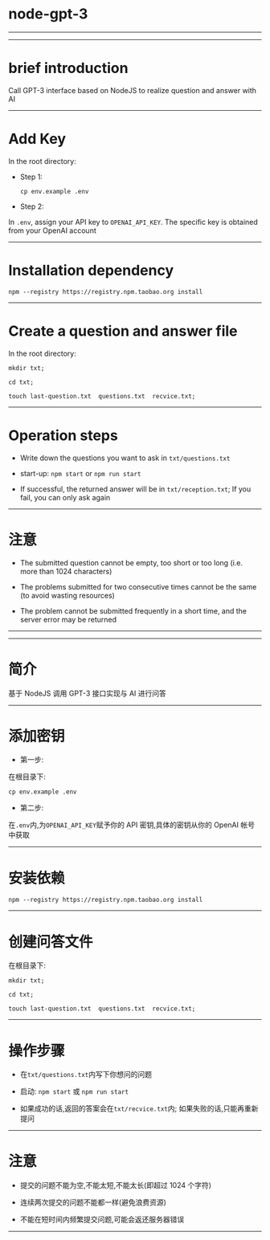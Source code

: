 # node-gpt-3

<hr>
<hr>

# brief introduction

Call GPT-3 interface based on NodeJS to realize question and answer with AI

<hr>

# Add Key

In the root directory:

- Step 1:

  ```
  cp env.example .env
  ```

- Step 2:

In `.env`, assign your API key to `OPENAI_API_KEY`. The specific key is obtained from your OpenAI account

<hr>

# Installation dependency

```
npm --registry https://registry.npm.taobao.org install
```

<hr>

# Create a question and answer file

In the root directory:

```
mkdir txt;

cd txt;

touch last-question.txt  questions.txt  recvice.txt;

```

<hr>

# Operation steps

- Write down the questions you want to ask in `txt/questions.txt`

- start-up: `npm start` or `npm run start`

- If successful, the returned answer will be in `txt/reception.txt`; If you fail, you can only ask again

<hr>

# 注意

- The submitted question cannot be empty, too short or too long (i.e. more than 1024 characters)

- The problems submitted for two consecutive times cannot be the same (to avoid wasting resources)

- The problem cannot be submitted frequently in a short time, and the server error may be returned

<hr>
<hr>

# 简介

基于 NodeJS 调用 GPT-3 接口实现与 AI 进行问答

<hr>

# 添加密钥

- 第一步:

在根目录下:

```
cp env.example .env
```

- 第二步:

在`.env`内,为`OPENAI_API_KEY`赋予你的 API 密钥,具体的密钥从你的 OpenAI 帐号中获取

<hr>

# 安装依赖

```
npm --registry https://registry.npm.taobao.org install
```

<hr>

# 创建问答文件

在根目录下:

```
mkdir txt;

cd txt;

touch last-question.txt  questions.txt  recvice.txt;

```

<hr>

# 操作步骤

- 在`txt/questions.txt`内写下你想问的问题

- 启动: `npm start` 或 `npm run start`

- 如果成功的话,返回的答案会在`txt/recvice.txt`内; 如果失败的话,只能再重新提问

<hr>

# 注意

- 提交的问题不能为空,不能太短,不能太长(即超过 1024 个字符)

- 连续两次提交的问题不能都一样(避免浪费资源)

- 不能在短时间内频繁提交问题,可能会返还服务器错误

<hr>
